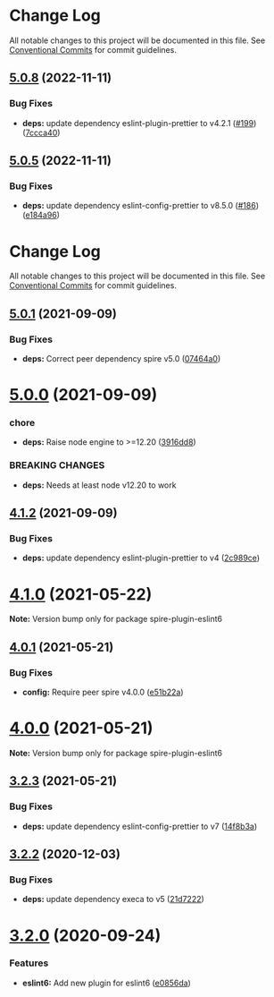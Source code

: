 # Change Log

All notable changes to this project will be documented in this file.
See [Conventional Commits](https://conventionalcommits.org) for commit guidelines.

## [5.0.8](https://github.com/researchgate/spire/compare/v5.0.7...v5.0.8) (2022-11-11)


### Bug Fixes

* **deps:** update dependency eslint-plugin-prettier to v4.2.1 ([#199](https://github.com/researchgate/spire/issues/199)) ([7ccca40](https://github.com/researchgate/spire/commit/7ccca40c7cdb6e29b581ff32fb4e9b6829eabf87))





## [5.0.5](https://github.com/researchgate/spire/compare/v5.0.4...v5.0.5) (2022-11-11)


### Bug Fixes

* **deps:** update dependency eslint-config-prettier to v8.5.0 ([#186](https://github.com/researchgate/spire/issues/186)) ([e184a96](https://github.com/researchgate/spire/commit/e184a9678fe5d0cc2a9e2c7deee6786daeb6acac))





# Change Log

All notable changes to this project will be documented in this file. See
[Conventional Commits](https://conventionalcommits.org) for commit guidelines.

## [5.0.1](https://github.com/researchgate/spire/compare/v5.0.0...v5.0.1) (2021-09-09)

### Bug Fixes

- **deps:** Correct peer dependency spire v5.0
  ([07464a0](https://github.com/researchgate/spire/commit/07464a04c2b7c9cba1fcf7d71b9075f952eb9488))

# [5.0.0](https://github.com/researchgate/spire/compare/v4.1.2...v5.0.0) (2021-09-09)

### chore

- **deps:** Raise node engine to >=12.20
  ([3916dd8](https://github.com/researchgate/spire/commit/3916dd8de2b63020341f87ae1b814695d5632096))

### BREAKING CHANGES

- **deps:** Needs at least node v12.20 to work

## [4.1.2](https://github.com/researchgate/spire/compare/v4.1.1...v4.1.2) (2021-09-09)

### Bug Fixes

- **deps:** update dependency eslint-plugin-prettier to v4
  ([2c989ce](https://github.com/researchgate/spire/commit/2c989ce168ee85e318021bc49cceb935a5ee9811))

# [4.1.0](https://github.com/researchgate/spire/compare/v4.0.1...v4.1.0) (2021-05-22)

**Note:** Version bump only for package spire-plugin-eslint6

## [4.0.1](https://github.com/researchgate/spire/compare/v4.0.0...v4.0.1) (2021-05-21)

### Bug Fixes

- **config:** Require peer spire v4.0.0
  ([e51b22a](https://github.com/researchgate/spire/commit/e51b22a3c8cbefc49dc5e1760b13622918fcd264))

# [4.0.0](https://github.com/researchgate/spire/compare/v3.2.4...v4.0.0) (2021-05-21)

**Note:** Version bump only for package spire-plugin-eslint6

## [3.2.3](https://github.com/researchgate/spire/compare/v3.2.2...v3.2.3) (2021-05-21)

### Bug Fixes

- **deps:** update dependency eslint-config-prettier to v7
  ([14f8b3a](https://github.com/researchgate/spire/commit/14f8b3aab5a316f920347d8d16309d1543d203e4))

## [3.2.2](https://github.com/researchgate/spire/compare/v3.2.1...v3.2.2) (2020-12-03)

### Bug Fixes

- **deps:** update dependency execa to v5
  ([21d7222](https://github.com/researchgate/spire/commit/21d72221441d5e5a737170a88a066ea8199c34df))

# [3.2.0](https://github.com/researchgate/spire/compare/v3.1.2...v3.2.0) (2020-09-24)

### Features

- **eslint6:** Add new plugin for eslint6
  ([e0856da](https://github.com/researchgate/spire/commit/e0856dab1e4a58d9c0efb4c89011cac16a79ad56))

